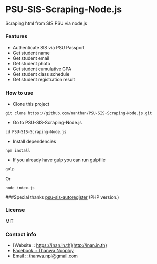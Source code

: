 # PSU-SIS-Scraping-Node.js
Scraping html from SIS PSU via node.js

### Features
- Authenticate SIS via PSU Passport
- Get student name
- Get student email
- Get student photo
- Get student cumulative GPA
- Get student class schedule
- Get student registration result

### How to use
- Clone this project
```
git clone https://github.com/nanthan/PSU-SIS-Scraping-Node.js.git
```

- Go to PSU-SIS-Scraping-Node.js
```
cd PSU-SIS-Scraping-Node.js
```

- Install dependencies
```
npm install
```

- If you already have gulp you can run gulpfile
```
gulp
```

Or
```
node index.js
```

###Special thanks
<a href="https://github.com/Kusumoto/psu-sis-autoregister">psu-sis-autoregister</a> (PHP version.)

### License
MIT

### Contact info
* [Website :: https://inan.in.th](http://inan.in.th)
* [Facebook :: Thanwa Nooploy](https://fb.com/thanwa.np)
* [Email :: thanwa.npl@gmail.com](mailto:thanwa.npl@gmail.com)